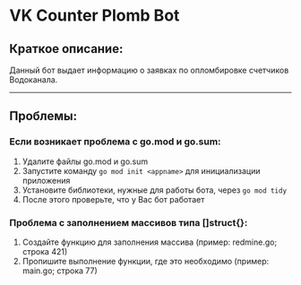 # VK Counter Plomb Bot

## Краткое описание:

Данный бот выдает информацию о заявках по опломбировке счетчиков Водоканала.

-----

## Проблемы:

### **Если возникает проблема с go.mod и go.sum:**
1. Удалите файлы go.mod и go.sum
2. Запустите команду ```go mod init <appname>``` для инициализации приложения
3. Установите библиотеки, нужные для работы бота, через ```go mod tidy```
4. После этого проверьте, что у Вас бот работает

### **Проблема с заполнением массивов типа []struct{}:**
1. Создайте функцию для заполнения массива (пример: redmine.go; строка 421)
2. Пропишите выполнение функции, где это необходимо (пример: main.go; строка 77)
